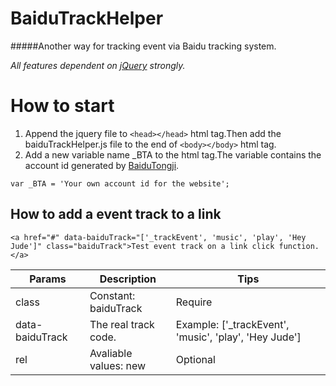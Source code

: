 BaiduTrackHelper
================

#####Another way for tracking event via Baidu tracking system.

_All features dependent on [jQuery](http://jquery.com) strongly._

# How to start #
1. Append the jquery file to `<head></head>` html tag.Then add the baiduTrackHelper.js file to the end of `<body></body>` html tag.
2. Add a new variable name _BTA to the <head> html tag.The variable contains the account id generated by [BaiduTongji](http://tongji.baidu.com).

```
var _BTA = 'Your own account id for the website';
```

## How to add a event track to a link ##
```
<a href="#" data-baiduTrack="['_trackEvent', 'music', 'play', 'Hey Jude']" class="baiduTrack">Test event track on a link click function.</a>
```
Params | Description | Tips
------------ | ------------- | ------------
class | Constant: baiduTrack  | Require
data-baiduTrack | The real track code.  | Example: ['_trackEvent', 'music', 'play', 'Hey Jude']
rel | Avaliable values: new | Optional



